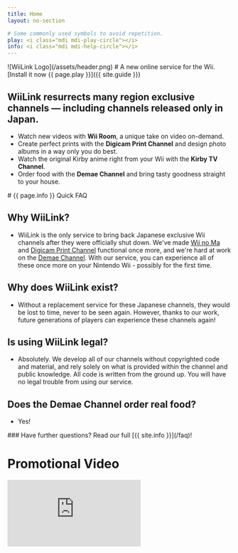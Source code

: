 ```yaml
---
title: Home
layout: no-section

# Some commonly used symbols to avoid repetition.
play: <i class="mdi mdi-play-circle"></i>
info: <i class="mdi mdi-help-circle"></i>
---
```


<div class="header header-logo">
![WiiLink Logo](/assets/header.png)
# A new online service for the Wii.
[Install it now {{ page.play }}]({{ site.guide }})
</div>

<div class="section">
  <h2>WiiLink resurrects many region exclusive channels &mdash; including channels released only in Japan.</h2>
  <ul>
      <li>Watch new videos with <b>Wii Room</b>, a unique take on video on-demand.</li>
      <li>Create perfect prints with the <b>Digicam Print Channel</b> and design photo albums in a way only you do best.</li>
      <li>Watch the original Kirby anime right from your Wii with the <b>Kirby TV Channel</b>.</li>
      <li>Order food with the <b>Demae Channel</b> and bring tasty goodness straight to your house.</li>
  </ul>
</div>

<div class="faq">
# {{ page.info }} Quick FAQ

## Why WiiLink?

- WiiLink is the only service to bring back Japanese exclusive Wii channels after they were officially shut down. We've made [Wii no Ma](/services/wii-room) and [Digicam Print Channel](/services/digicam) functional once more, and we're hard at work on the [Demae Channel](/services/demae). With our service, you can experience all of these once more on your Nintendo Wii - possibly for the first time.

## Why does WiiLink exist?

- Without a replacement service for these Japanese channels, they would be lost to time, never to be seen again. However, thanks to our work, future generations of players can experience these channels again!

## Is using WiiLink legal?

- Absolutely. We develop all of our channels without copyrighted code and material, and rely solely on what is provided within the channel and public knowledge. All code is written from the ground up. You will have no legal trouble from using our service.

## Does the Demae Channel order real food?

- Yes!

<div class="center">
### Have further questions? Read our full [{{ site.info }}](/faq)!

# <i class="mdi mdi-movie-open"></i> Promotional Video

<div class="embed">
<iframe src="https://www.youtube.com/embed/Y8gSqBd4oT0" frameborder="0" allow="accelerometer; autoplay; clipboard-write; encrypted-media; gyroscope; picture-in-picture" title="WiiLink: Japan Is Coming to You" allowfullscreen></iframe>
</div>
</div>

</div>
